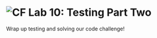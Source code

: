![CF](https://i.imgur.com/7v5ASc8.png)  Lab 10: Testing Part Two
=======
Wrap up testing and solving our code challenge!
